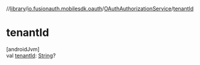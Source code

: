 //[library](../../../index.md)/[io.fusionauth.mobilesdk.oauth](../index.md)/[OAuthAuthorizationService](index.md)/[tenantId](tenant-id.md)

# tenantId

[androidJvm]\
val [tenantId](tenant-id.md): [String](https://kotlinlang.org/api/latest/jvm/stdlib/kotlin/-string/index.html)?

